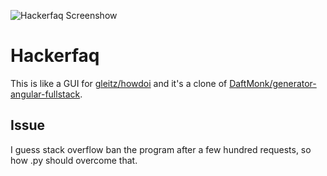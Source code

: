 ![Hackerfaq Screenshow](https://files.producthunt.com/e22b7c84-7b54-42fa-b4ef-ceeffb8b80a3)

# Hackerfaq
This is like a GUI for [gleitz/howdoi](https://github.com/gleitz/howdoi) and it's a clone of [DaftMonk/generator-angular-fullstack](http://www.github.com/DaftMonk/generator-angular-fullstack).

## Issue
I guess stack overflow ban the program after a few hundred requests, so how .py should overcome that.
